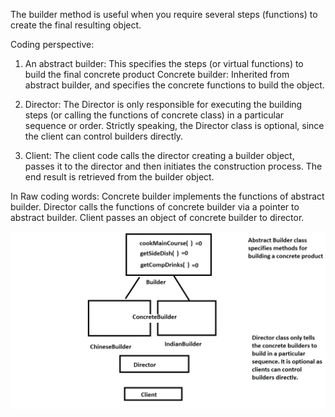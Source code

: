 The builder method is useful when you require several steps (functions) to create the final resulting object.

Coding perspective:
1) An abstract builder: This specifies the steps (or virtual functions) to build the final concrete product
        Concrete builder: Inherited from abstract builder, and specifies the concrete functions to build the object.
        
2) Director: The Director is only responsible for executing the building steps (or calling the functions of concrete class) in a particular sequence or order.
             Strictly speaking, the Director class is optional, since the client can control builders directly.
           
3) Client: The client code calls the director creating a builder object, passes it to the director and then initiates the construction process. 
           The end result is retrieved from the builder object.
           
In Raw coding words:
     Concrete builder implements the functions of abstract builder.
     Director calls the functions of concrete builder via a pointer to abstract builder.
     Client passes an object of concrete builder to director.
           
![alt text](https://github.com/RajSanpui/DesignPatterns/blob/main/Creational/Builder/Restaurant.png)
